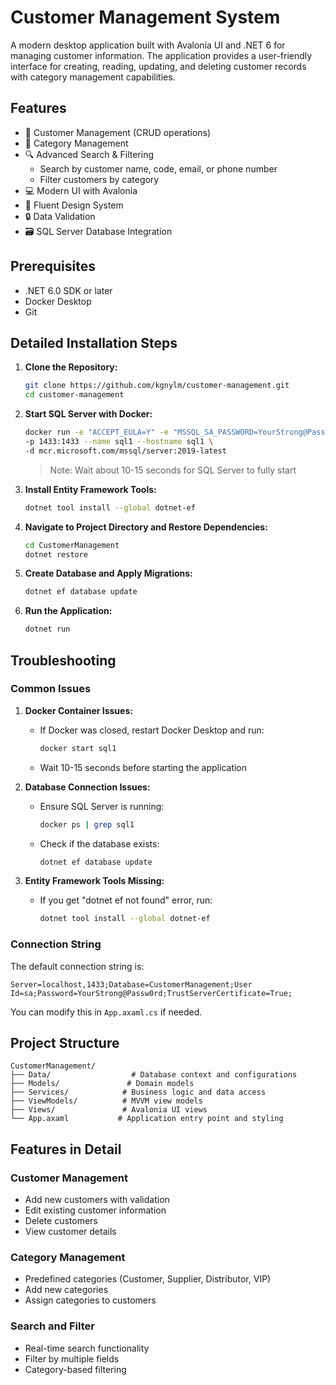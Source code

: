 # Customer Management System

A modern desktop application built with Avalonia UI and .NET 6 for managing customer information. The application provides a user-friendly interface for creating, reading, updating, and deleting customer records with category management capabilities.

## Features

- 🏢 Customer Management (CRUD operations)
- 📁 Category Management
- 🔍 Advanced Search & Filtering
  - Search by customer name, code, email, or phone number
  - Filter customers by category
- 💻 Modern UI with Avalonia
- 🎨 Fluent Design System
- 🔒 Data Validation
- 🗃️ SQL Server Database Integration

## Prerequisites

- .NET 6.0 SDK or later
- Docker Desktop
- Git

## Detailed Installation Steps

1. **Clone the Repository:**

   ```bash
   git clone https://github.com/kgnylm/customer-management.git
   cd customer-management
   ```

2. **Start SQL Server with Docker:**

   ```bash
   docker run -e "ACCEPT_EULA=Y" -e "MSSQL_SA_PASSWORD=YourStrong@Passw0rd" \
   -p 1433:1433 --name sql1 --hostname sql1 \
   -d mcr.microsoft.com/mssql/server:2019-latest
   ```

   > Note: Wait about 10-15 seconds for SQL Server to fully start

3. **Install Entity Framework Tools:**

   ```bash
   dotnet tool install --global dotnet-ef
   ```

4. **Navigate to Project Directory and Restore Dependencies:**

   ```bash
   cd CustomerManagement
   dotnet restore
   ```

5. **Create Database and Apply Migrations:**

   ```bash
   dotnet ef database update
   ```

6. **Run the Application:**
   ```bash
   dotnet run
   ```

## Troubleshooting

### Common Issues

1. **Docker Container Issues:**

   - If Docker was closed, restart Docker Desktop and run:
     ```bash
     docker start sql1
     ```
   - Wait 10-15 seconds before starting the application

2. **Database Connection Issues:**

   - Ensure SQL Server is running:
     ```bash
     docker ps | grep sql1
     ```
   - Check if the database exists:
     ```bash
     dotnet ef database update
     ```

3. **Entity Framework Tools Missing:**
   - If you get "dotnet ef not found" error, run:
     ```bash
     dotnet tool install --global dotnet-ef
     ```

### Connection String

The default connection string is:

```
Server=localhost,1433;Database=CustomerManagement;User Id=sa;Password=YourStrong@Passw0rd;TrustServerCertificate=True;
```

You can modify this in `App.axaml.cs` if needed.

## Project Structure

```
CustomerManagement/
├── Data/                  # Database context and configurations
├── Models/               # Domain models
├── Services/            # Business logic and data access
├── ViewModels/          # MVVM view models
├── Views/               # Avalonia UI views
└── App.axaml           # Application entry point and styling
```

## Features in Detail

### Customer Management

- Add new customers with validation
- Edit existing customer information
- Delete customers
- View customer details

### Category Management

- Predefined categories (Customer, Supplier, Distributor, VIP)
- Add new categories
- Assign categories to customers

### Search and Filter

- Real-time search functionality
- Filter by multiple fields
- Category-based filtering
